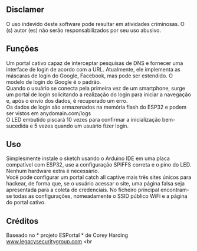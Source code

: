 ## Disclamer
O uso indevido deste software pode resultar em atividades criminosas. O (s) autor (es) não serão responsabilizados por seu uso abusivo.

## Funções
Um portal cativo capaz de interceptar pesquisas de DNS e fornecer uma interface de login de acordo com a URL. Atualmente, ele implementa as máscaras de login do Google, Facebook, mas pode ser estendido. O modelo de login do Google é o padrão. <br>
Quando o usuário se conecta pela primeira vez de um smartphone, surge um portal de login solicitando a realização do login para iniciar a navegação e, após o envio dos dados, é recuperado um erro. <br>
Os dados de login são armazenados na memória flash do ESP32 e podem ser vistos em anydomain.com/logs <br>
O LED embutido piscará 10 vezes para confirmar a inicialização bem-sucedida e 5 vezes quando um usuário fizer login.

## Uso
Simplesmente instale o sketch usando o Arduino IDE em uma placa compatível com ESP32, use a configuração SPIFFS correta e o pino do LED. Nenhum hardware extra é necessário. <br>
Você pode configurar um portal catch all captive mais três sites únicos para hackear, de forma que, se o usuário acessar o site, uma página falsa seja apresentada para a coleta de credenciais. No ficheiro principal encontram-se todas as configurações, nomeadamente o SSID público WiFi e a página do portal cativo.


## Créditos
Baseado no * projeto ESPortal * de Corey Harding www.legacysecuritygroup.com <br
